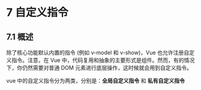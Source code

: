 # 7 自定义指令

## 7.1 概述

除了核心功能默认内置的指令 (例如 v-model 和 v-show)，Vue 也允许注册自定义指令。注意，在 Vue 中，代码复用和抽象的主要形式是组件。然而，有的情况下，你仍然需要对普通 DOM 元素进行底层操作，这时候就会用到自定义指令。

vue 中的自定义指令分为两类，分别是：**全局自定义指令** 和 **私有自定义指令**
